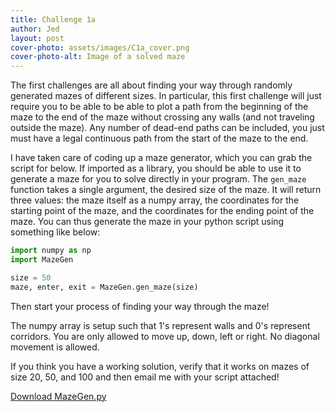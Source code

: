 ```yaml
---
title: Challenge 1a
author: Jed
layout: post
cover-photo: assets/images/C1a_cover.png
cover-photo-alt: Image of a solved maze
---
```


The first challenges are all about finding your way through randomly generated mazes of different sizes.
In particular, this first challenge will just require you to be able to be able to plot a path from the beginning of the maze to the end of the maze without crossing any walls (and not traveling outside the maze). 
Any number of dead-end paths can be included, you just must have a legal continuous path from the start of the maze to the end.

I have taken care of coding up a maze generator, which you can grab the script for below.
If imported as a library, you should be able to use it to generate a maze for you to solve directly in your program.
The `gen_maze` function takes a single argument, the desired size of the maze. 
It will return three values: the maze itself as a numpy array, the coordinates for the starting point of the maze, and the coordinates for the ending point of the maze.
You can thus generate the maze in your python script using something like below:
```python
import numpy as np
import MazeGen

size = 50
maze, enter, exit = MazeGen.gen_maze(size)
```
Then start your process of finding your way through the maze!

The numpy array is setup such that 1's represent walls and 0's represent corridors. 
You are only allowed to move up, down, left or right.
No diagonal movement is allowed.

If you think you have a working solution, verify that it works on mazes of size 20, 50, and 100 and then email me with your script attached!

<footer>
  <a href="/assets/scripts/MazeGen.py" class="button scrolly">Download MazeGen.py</a>
</footer>
